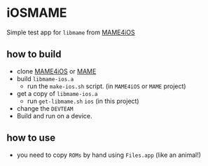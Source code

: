 # iOSMAME
Simple test app for `libmame` from [MAME4iOS](https://github.com/yoshisuga/MAME4iOS)

## how to build
* clone  [MAME4iOS](https://github.com/yoshisuga/MAME4iOS) or  [MAME](https://github.com/ToddLa/MAME)
* build `libmame-ios.a`
    - run the `make-ios.sh` script. (in `MAME4iOS` or `MAME` project) 
* get a copy of `libmame-ios.a` 
    - run `get-libmame.sh` `ios` (in this project)
* change the `DEVTEAM`
* Build and run on a device.

## how to use
* you need to copy `ROMs` by hand using `Files.app` (like an animal!)



